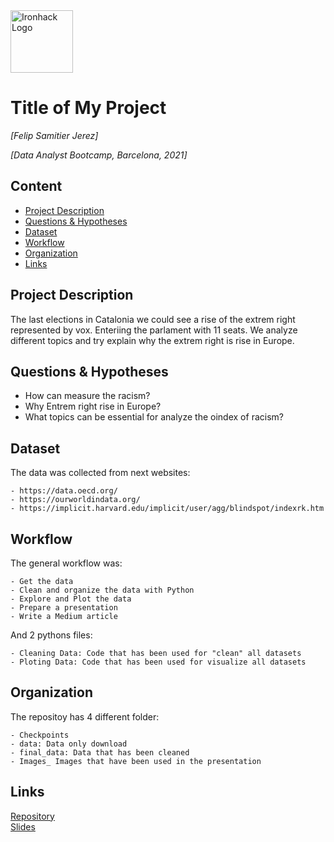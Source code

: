 <img src="https://bit.ly/2VnXWr2" alt="Ironhack Logo" width="100"/>

# Title of My Project
*[Felip Samitier Jerez]*

*[Data Analyst Bootcamp, Barcelona, 2021]*

## Content
- [Project Description](#project-description)
- [Questions & Hypotheses](#questions-hypotheses)
- [Dataset](#dataset)
- [Workflow](#workflow)
- [Organization](#organization)
- [Links](#links)

## Project Description

The last elections in Catalonia we could see a rise of the extrem right represented by vox. Enteriing the parlament with 11 seats.
We analyze different topics and try explain why the extrem right is rise in Europe.

## Questions & Hypotheses

- How can measure the racism?
- Why Entrem right rise in Europe?
- What topics can be essential for analyze the oindex of racism?

## Dataset

The data was collected from next websites: 

    - https://data.oecd.org/
    - https://ourworldindata.org/
    - https://implicit.harvard.edu/implicit/user/agg/blindspot/indexrk.htm

## Workflow

The general workflow was:

    - Get the data
    - Clean and organize the data with Python
    - Explore and Plot the data
    - Prepare a presentation
    - Write a Medium article
    
And 2 pythons files:

    - Cleaning Data: Code that has been used for "clean" all datasets
    - Ploting Data: Code that has been used for visualize all datasets

## Organization

The repositoy has 4 different folder: 

    - Checkpoints
    - data: Data only download
    - final_data: Data that has been cleaned
    - Images_ Images that have been used in the presentation

## Links

[Repository](https://github.com/FelipSamitier/Project-Week-5-Your-Own-Project)  
[Slides](https://docs.google.com/presentation/d/1TOh-1cz4Y8fHc8QaAI6qI-4KFU9StFz-M12Q2dej4fw/edit?usp=sharing)  

